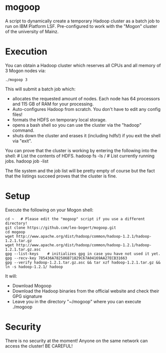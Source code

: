 mogoop
======

A script to dynamically create a temporary Hadoop cluster as a batch job to run on IBM Platform LSF.
Pre-configured to work with the "Mogon" cluster of the university of Mainz.

Execution
=========

You can obtain a Hadoop cluster which reserves all CPUs and all memory of 3 Mogon nodes via:

	./mogoop 3

This will submit a batch job which:
- allocates the requested amount of nodes. Each node has 64 processors and 115 GB of RAM for your processing.
- Auto-configures Hadoop from scratch. You don't have to edit any config files!
- formats the HDFS on temporary local storage.
- opens a bash shell so you can use the cluster via the "hadoop" command.
- shuts down the cluster and erases it (including hdfs!) if you exit the shell via "exit".

You can prove that the cluster is working by entering the following into the shell:
	# List the contents of HDFS.
	hadoop fs -ls /
	# List currently running jobs.
	hadoop job -list

The file system and the job list will be pretty empty of course but the fact that the listings succeed proves that the cluster is fine.

Setup
=====
Execute the following on your Mogon shell:

	cd ~   # Please edit the "mogoop" script if you use a different directory!
	git clone https://github.com/leo-bogert/mogoop.git
	cd mogoop
	wget http://www.apache.org/dist/hadoop/common/hadoop-1.2.1/hadoop-1.2.1.tar.gz
	wget http://www.apache.org/dist/hadoop/common/hadoop-1.2.1/hadoop-1.2.1.tar.gz.asc
	gpg --list-keys    # initializes gpg in case you have not used it yet.
	gpg --recv-key 785436A782586B71829C67A04169AA27ECB31663
	gpg --verify hadoop-1.2.1.tar.gz.asc && tar xzf hadoop-1.2.1.tar.gz && ln -s hadoop-1.2.1/ hadoop

It will:
- Download Mogoop
- Download the Hadoop binaries from the official website and check their GPG signature
- Leave you in the directory "~/mogoop" where you can execute ./mogoop

Security
========

There is no security at the moment! Anyone on the same network can access the cluster!
BE CAREFUL!